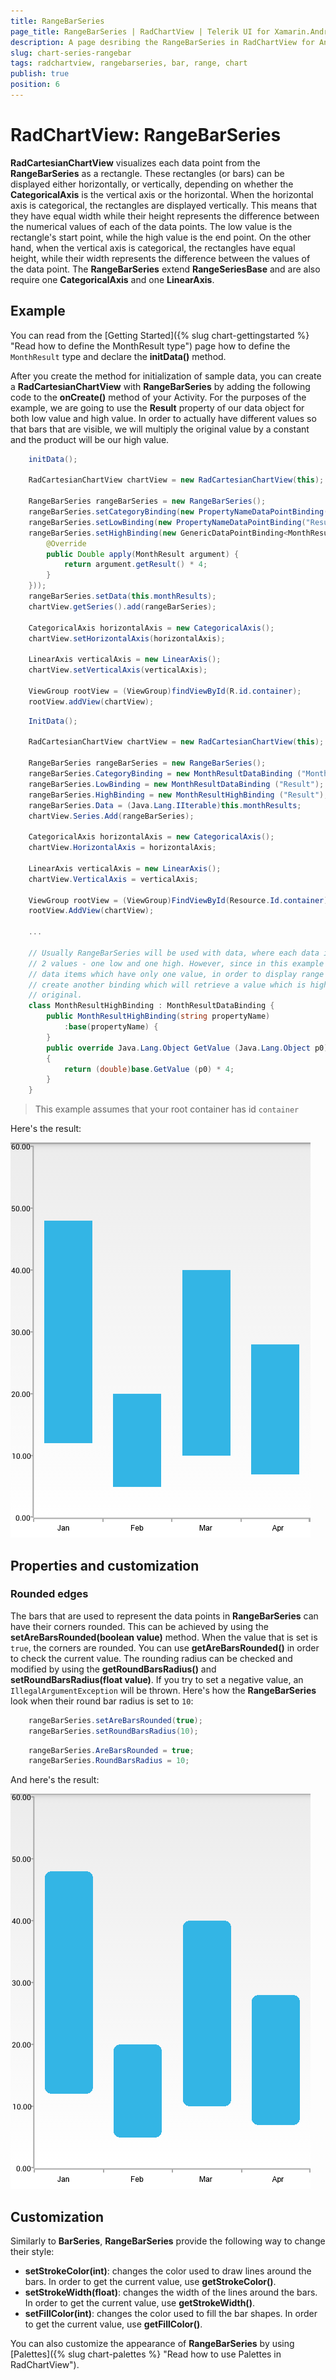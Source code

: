 ```yaml
---
title: RangeBarSeries
page_title: RangeBarSeries | RadChartView | Telerik UI for Xamarin.Android Documentation
description: A page desribing the RangeBarSeries in RadChartView for Android. This article explains the most important things you need to know before using RangeBarSeries.
slug: chart-series-rangebar
tags: radchartview, rangebarseries, bar, range, chart
publish: true
position: 6
---
```


# RadChartView: RangeBarSeries

**RadCartesianChartView** visualizes each data point from the **RangeBarSeries** as a rectangle. These rectangles (or bars) can be displayed either horizontally, or vertically, depending on whether the **CategoricalAxis** is the vertical axis or the horizontal. When the horizontal axis is categorical, the rectangles are displayed vertically. This means that they have equal width while their height represents the difference between the numerical values of each of the data points. The low value is the rectangle's start point, while the high value is the end point. On the other hand, when the vertical axis is categorical, the rectangles have equal height, while their width represents the difference between the values of the data point. The **RangeBarSeries** extend **RangeSeriesBase** and are also require one **CategoricalAxis** and one **LinearAxis**.

## Example

You can read from the [Getting Started]({% slug chart-gettingstarted %} "Read how to define the MonthResult type") page how to define the `MonthResult` type and declare the **initData()** method.

After you create the method for initialization of sample data, you can create a **RadCartesianChartView** with **RangeBarSeries** by adding the following code to the **onCreate()** method of your Activity. For the purposes of the example, we are going to use the **Result** property of our data object for both low value and high value. In order to actually have different values so that bars that are visible, we will multiply the original value by a constant and the product will be our high value.

```Java
	initData();

	RadCartesianChartView chartView = new RadCartesianChartView(this);

	RangeBarSeries rangeBarSeries = new RangeBarSeries();
	rangeBarSeries.setCategoryBinding(new PropertyNameDataPointBinding("Month"));
	rangeBarSeries.setLowBinding(new PropertyNameDataPointBinding("Result"));
	rangeBarSeries.setHighBinding(new GenericDataPointBinding<MonthResult, Double> (new Function<MonthResult, Double>() {
		@Override
		public Double apply(MonthResult argument) {
			return argument.getResult() * 4;
		}
	}));
	rangeBarSeries.setData(this.monthResults);
	chartView.getSeries().add(rangeBarSeries);

	CategoricalAxis horizontalAxis = new CategoricalAxis();
	chartView.setHorizontalAxis(horizontalAxis);

	LinearAxis verticalAxis = new LinearAxis();
	chartView.setVerticalAxis(verticalAxis);

	ViewGroup rootView = (ViewGroup)findViewById(R.id.container);
	rootView.addView(chartView);
```
```C#
	InitData();

	RadCartesianChartView chartView = new RadCartesianChartView(this);

	RangeBarSeries rangeBarSeries = new RangeBarSeries();
	rangeBarSeries.CategoryBinding = new MonthResultDataBinding ("Month");
	rangeBarSeries.LowBinding = new MonthResultDataBinding ("Result");
	rangeBarSeries.HighBinding = new MonthResultHighBinding ("Result");
	rangeBarSeries.Data = (Java.Lang.IIterable)this.monthResults;
	chartView.Series.Add(rangeBarSeries);

	CategoricalAxis horizontalAxis = new CategoricalAxis();
	chartView.HorizontalAxis = horizontalAxis;

	LinearAxis verticalAxis = new LinearAxis();
	chartView.VerticalAxis = verticalAxis;

	ViewGroup rootView = (ViewGroup)FindViewById(Resource.Id.container);
	rootView.AddView(chartView);
	
	...
	
	// Usually RangeBarSeries will be used with data, where each data item contains 
	// 2 values - one low and one high. However, since in this example we are using 
	// data items which have only one value, in order to display range bars, we can
	// create another binding which will retrieve a value which is higher than the 
	// original.
	class MonthResultHighBinding : MonthResultDataBinding {
		public MonthResultHighBinding(string propertyName) 
			:base(propertyName)	{
		}
		public override Java.Lang.Object GetValue (Java.Lang.Object p0)
		{
			return (double)base.GetValue (p0) * 4;
		}
	}
```

> This example assumes that your root container has id `container`

Here's the result:

![TelerikUI-Chart-Series-RangeBar](images/chart-series-rangebar-1.png "Demo of Cartesian chart with RangeBarSeries.")

## Properties and customization

### Rounded edges

The bars that are used to represent the data points in **RangeBarSeries** can have their corners rounded. This can be achieved by using the **setAreBarsRounded(boolean value)** method. When the value that is set is `true`, the corners are rounded. You can use **getAreBarsRounded()** in order to check the current value. The rounding radius can be checked and modified by using the **getRoundBarsRadius()** and **setRoundBarsRadius(float value)**. If you try to set a negative value, an `IllegalArgumentException` will be thrown. Here's how the **RangeBarSeries** look when their round bar radius is set to `10`:

```Java
	rangeBarSeries.setAreBarsRounded(true);
	rangeBarSeries.setRoundBarsRadius(10);
```
```C#
	rangeBarSeries.AreBarsRounded = true;
	rangeBarSeries.RoundBarsRadius = 10;
```

And here's the result:

![TelerikUI-Chart-Series-RoundedRangeBars](images/chart-series-rangebar-2.png "Demo of Cartesian chart with RangeBarSeries with round corners.")

## Customization

Similarly to **BarSeries**, **RangeBarSeries** provide the following way to change their style:

* **setStrokeColor(int)**: changes the color used to draw lines around the bars. In order to get the current value, use **getStrokeColor()**.
* **setStrokeWidth(float)**: changes the width of the lines around the bars. In order to get the current value, use **getStrokeWidth()**.
* **setFillColor(int)**: changes the color used to fill the bar shapes. In order to get the current value, use **getFillColor()**.

You can also customize the appearance of **RangeBarSeries** by using [Palettes]({% slug chart-palettes %} "Read how to use Palettes in RadChartView").
